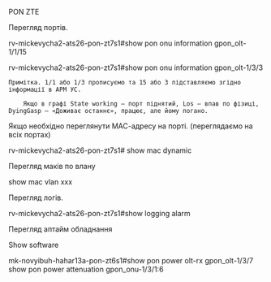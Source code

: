 PON ZTE

Перегляд портів. 

rv-mickevycha2-ats26-pon-zt7s1#show pon onu information gpon_olt-1/1/15 

rv-mickevycha2-ats26-pon-zt7s1#show pon onu information gpon_olt-1/3/3 

	Примітка. 1/1 або 1/3 прописуємо та 15 або 3 підставляємо згідно інформації в АРМ УС. 
 
		Якщо в графі State working – порт піднятий, Los – впав по фізиці, DyingGasp – «Доживає останнє», працює, але йому погано. 

Якщо необхідно переглянути МАС-адресу на порті. (переглядаємо на всіх портах) 

rv-mickevycha2-ats26-pon-zt7s1# show mac dynamic 

Перегляд маків по влану

show mac vlan xxx

Перегляд логів. 

rv-mickevycha2-ats26-pon-zt7s1#show logging alarm 

Перегляд аптайм обладнання

Show software 

mk-novyibuh-hahar13a-pon-zt6s1#show pon power olt-rx gpon_olt-1/3/7 
show pon power attenuation gpon_onu-1/3/1:6 
